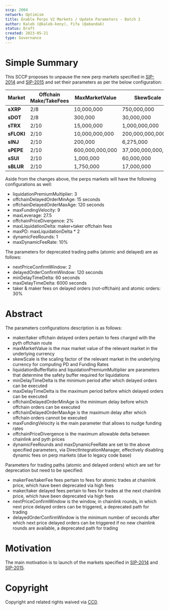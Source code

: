 ```yaml
---
sccp: 2004
network: Optimism
title: Enable Perps V2 Markets / Update Parameters - Batch 2
author: Kaleb (@kaleb-keny), Fifa (@abandak)
status: Draft
created: 2023-05-21
type: Governance
---
```


# Simple Summary

This SCCP proposes to unpause the new perp markets specified in [SIP-2014](https://sips.synthetix.io/sips/sip-2014) and [SIP-2015](https://sips.synthetix.io/sips/sip-2015) and set their parameters as per the below configuration:

| **Market** | **Offchain Make/TakeFees** | **MaxMarketValue** | **SkewScale**      | **LiquidationBufferRatio** |
|------------|----------------------------|--------------------|--------------------|----------------------------|
| **sXRP**   | 2/8                        | 10,000,000         | 750,000,000        | 100                        |
| **sDOT**   | 2/8                        | 300,000            | 30,000,000         | 100                        |
| **sTRX**   | 2/10                       | 15,000,000         | 1,000,000,000      | 125                        |
| **sFLOKI** | 2/10                       | 10,000,000,000     | 200,000,000,000    | 125                        |
| **sINJ**   | 2/10                       | 200,000            | 6,275,000          | 125                        |
| **sPEPE**  | 2/10                       | 600,000,000,000    | 37,000,000,000,000 | 125                        |
| **sSUI**   | 2/10                       | 1,000,000          | 60,000,000         | 125                        |
| **sBLUR**  | 2/10                       | 1,750,000          | 17,000,000         | 125                        |

Aside from the changes above, the perps markets will have the following configurations as well:
- liquidationPremiumMultiplier: 3
- offchainDelayedOrderMinAge: 15 seconds
- offchainDelayedOrderMaxAge: 120 seconds
- maxFundingVelocity: 9
- maxLeverage: 27.5
- offchainPriceDivergence: 2%
- maxLiquidationDelta: maker+taker offchain fees 
- maxPD: maxLiquidationDelta * 2
- dynamicFeeRounds: 1
- maxDynamicFeeRate: 10%

The parameters for deprecated trading paths (atomic and delayed) are as follows:
- nextPriceConfirmWindow: 2
- delayedOrderConfirmWindow: 120 seconds
- minDelayTimeDelta: 60 seconds
- maxDelayTimeDelta: 6000 seconds
- taker & maker fees on delayed orders (not-offchain) and atomic orders: 30%


# Abstract

The parameters configurations description is as follows:
- maker/taker offchain delayed orders pertain to fees charged with the pyth offchain route
- maxMarketValue is the max market value of the relevant market in the underlying currency
- skewScale is the scaling factor of the relevant market in the underlying currency for computing PD and Funding Rates
- liquidationBufferRatio and liquidationPremiumMultiplier are parameters that determine the safety buffer required for liquidations
- minDelayTimeDelta is the minimum period after which delayed orders can be executed
- maxDelayTimeDelta is the maximum period before which delayed orders can be executed
- offchainDelayedOrderMinAge is the minimum delay before which offchain orders can be executed
- offchainDelayedOrderMaxAge is the maximum delay after which offchain orders cannot be executed
- maxFundingVelocity is the main parameter that allows to nudge funding rates
- offchainPriceDivergence is the maximum allowable delta between chainlink and pyth prices
- dynamicFeeRounds and maxDynamicFeeRate are set to the above specified parameters, via DirectIntegrationManager, effectively disabling dynamic fees on perp markets (due to legacy code base)

Parameters for trading paths (atomic and delayed orders) which are set for deprecation but need to be specified: 
- makerFee/takerFee fees pertain to fees for atomic trades at chainlink price, which have been deprecated via high fees
- maker/taker delayed fees pertain to fees for trades at the next chainlink price, which have been deprecated via high fees
- nextPriceConfirmWindow is the window, in chainlink rounds, in which next price delayed orders can be triggered, a deprecated path for trading
- delayedOrderConfirmWindow is the minimum number of seconds after which next price delayed orders can be triggered if no new chainlink rounds are available, a deprecated path for trading

# Motivation

The main motivation is to  launch of the markets specified in [SIP-2014](https://sips.synthetix.io/sips/sip-2014) and [SIP-2015](https://sips.synthetix.io/sips/sip-2015).

# Copyright

Copyright and related rights waived via [CC0](https://creativecommons.org/publicdomain/zero/1.0/).


